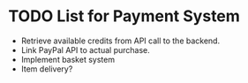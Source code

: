 # TODO List for Payment System

- Retrieve available credits from API call to the backend. 
- Link PayPal API to actual purchase.
- Implement basket system
- Item delivery?
